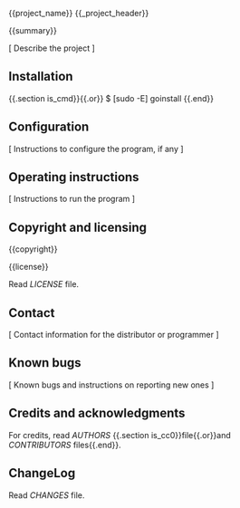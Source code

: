 {{project_name}}
{{_project_header}}

{{summary}}

[ Describe the project ]

## Installation

{{.section is_cmd}}{{.or}}    $ [sudo -E] goinstall {{.end}}

## Configuration

[ Instructions to configure the program, if any ]

## Operating instructions

[ Instructions to run the program ]

## Copyright and licensing

{{copyright}}

{{license}}

Read *LICENSE* file.

## Contact

[ Contact information for the distributor or programmer ]

## Known bugs

[ Known bugs and instructions on reporting new ones ]

## Credits and acknowledgments

For credits, read *AUTHORS* {{.section is_cc0}}file{{.or}}and *CONTRIBUTORS*
files{{.end}}.

## ChangeLog

Read *CHANGES* file.

